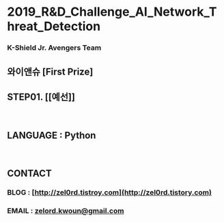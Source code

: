 **2019_R&D_Challenge_AI_Network_Threat_Detection**
==========
### K-Shield Jr. Avengers Team
## 와이앤슈 [First Prize]

## STEP01. [[예선]]
<br>


## LANGUAGE : Python

<br>

## CONTACT
### BLOG : [http://zel0rd.tistroy.com](http://zel0rd.tistory.com)
### EMAIL : zelord.kwoun@gmail.com
